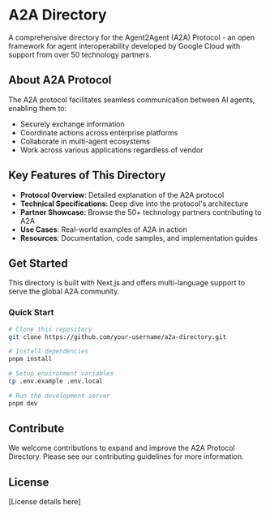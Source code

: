# A2A Directory

A comprehensive directory for the Agent2Agent (A2A) Protocol - an open framework for agent interoperability developed by
Google Cloud with support from over 50 technology partners.

## About A2A Protocol

The A2A protocol facilitates seamless communication between AI agents, enabling them to:

- Securely exchange information
- Coordinate actions across enterprise platforms
- Collaborate in multi-agent ecosystems
- Work across various applications regardless of vendor

## Key Features of This Directory

- **Protocol Overview**: Detailed explanation of the A2A protocol
- **Technical Specifications**: Deep dive into the protocol's architecture
- **Partner Showcase**: Browse the 50+ technology partners contributing to A2A
- **Use Cases**: Real-world examples of A2A in action
- **Resources**: Documentation, code samples, and implementation guides

## Get Started

This directory is built with Next.js and offers multi-language support to serve the global A2A community.

### Quick Start

```sh
# Clone this repository
git clone https://github.com/your-username/a2a-directory.git

# Install dependencies
pnpm install

# Setup environment variables
cp .env.example .env.local

# Run the development server
pnpm dev
```

## Contribute

We welcome contributions to expand and improve the A2A Protocol Directory. Please see our contributing guidelines for
more information.

## License

[License details here]
